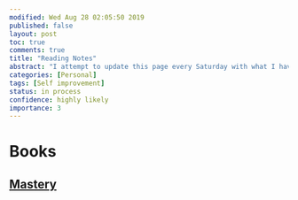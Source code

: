 ```yaml
---
modified: Wed Aug 28 02:05:50 2019
published: false
layout: post
toc: true
comments: true
title: "Reading Notes"
abstract: "I attempt to update this page every Saturday with what I have read. You will find my reading notes, which includes: Notes, Reviews, Opinions, and Discussions."
categories: [Personal]
tags: [Self improvement]
status: in process
confidence: highly likely
importance: 3
---
```

# Books 
## [Mastery](https://www.amazon.com/Mastery-Robert-Greene/dp/014312417X)


